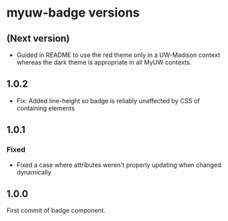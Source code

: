 # myuw-badge versions

## (Next version)

- Guided in README to use the red theme only in a UW-Madison context whereas the
  dark theme is appropriate in all MyUW contexts.

## 1.0.2

- Fix: Added line-height so badge is reliably unaffected by CSS of containing
  elements

## 1.0.1

### Fixed
- Fixed a case where attributes weren't properly updating when changed dynamically

## 1.0.0

First commit of badge component.